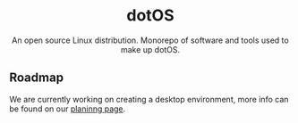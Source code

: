 <div align="center">

# dotOS
An open source Linux distribution. Monorepo of software and tools used to make up dotOS.

</div>

## Roadmap
We are currently working on creating a desktop environment, more info can be found on our [planinng page](https://github.com/orgs/dothq-os/projects/1).
